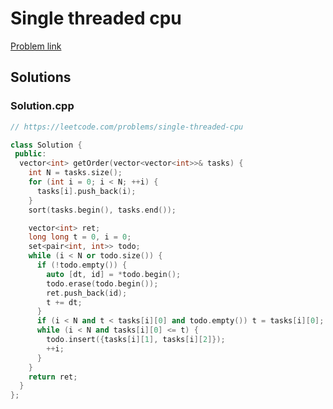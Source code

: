 # Single threaded cpu

[Problem link](https://leetcode.com/problems/single-threaded-cpu)

## Solutions


### Solution.cpp
```cpp
// https://leetcode.com/problems/single-threaded-cpu

class Solution {
 public:
  vector<int> getOrder(vector<vector<int>>& tasks) {
    int N = tasks.size();
    for (int i = 0; i < N; ++i) {
      tasks[i].push_back(i);
    }
    sort(tasks.begin(), tasks.end());

    vector<int> ret;
    long long t = 0, i = 0;
    set<pair<int, int>> todo;
    while (i < N or todo.size()) {
      if (!todo.empty()) {
        auto [dt, id] = *todo.begin();
        todo.erase(todo.begin());
        ret.push_back(id);
        t += dt;
      }
      if (i < N and t < tasks[i][0] and todo.empty()) t = tasks[i][0];
      while (i < N and tasks[i][0] <= t) {
        todo.insert({tasks[i][1], tasks[i][2]});
        ++i;
      }
    }
    return ret;
  }
};
```